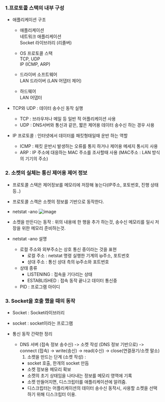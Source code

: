 ### 1.프로토콜 스택의 내부 구성

- 애플리케이션 구조 

  - 애플리케이션  
    네트워크 애플리케이션    
    Socket 라이브러리 (리졸버)      

  - OS
    프로토콜 스택  
    TCP, UDP  
      IP (ICMP, ARP)  

  - 드라이버 소프트웨어  
    LAN 드라이버 (LAN 어댑터 제어)  

  - 하드웨어  
    LAN 어댑터  
    

- TCP와 UDP : 데이터 송수신 동작 실행  
    - TCP : 브라우저나 메일 등 일반 적 어플리케이션 사용  
    - UDP : DNS서버와 통신과 같은, 짧은 제어용 데이터 송수신 하는 경우 사용  

- IP 프로토콜 : 인터넷에서 데이터를 패킷형태일때 운반 하는 역할  
    - ICMP : 패킷 운반시 발생하는 오류를 통지 하거나 제어용 메세지 통시지 사용
    - ARP : IP 주소에 대응하는 MAC 주소를 조사할때 사용
      (MAC주소 : LAN 방식의 기기의 주소)

### 2. 소켓의 실체는 통신 제어용 제어 정보

- 프로토콜 스택은 제어정보를 메모리에 저장해 놓는다(IP주소, 포토번호, 진행 상태 등..)  

- 프로토콜 스캑은 소켓의 정보를 기반으로 동작한다.

- netstat -ano
![image](https://user-images.githubusercontent.com/60064392/233994457-eb312d43-67e1-4af8-8655-fb75f8b8b9ee.png)  


- 소켓을 만든다는 동작 : 위의 내용에 한 행을 추가 하는것, 송수신 메모리를 일시 저장을 위한 메모리 준비하는것.  

- netstat -ano 설명  
  - 로컬 주소와 외부주소는 상호 통신 중이라는 것을 표현
    - 로컬 주소 : netstat 명령 실행한 기계의 ip주소, 포트번호
    - 상대 주소 : 통신 상대 측의 ip주소와 포트번호
  - 상태 종류  
    - LISTENING : 접속을 기다리는 상태
    - ESTABLISHED : 접속 동작 끝나고 데이터 통신중  
  - PID : 프로그램 아이디


### 3. Socket을 호출 했을 때의 동작

- Socket : Socket라이브러리  

- socket : socket이라는 프로그램  

- 통신 동작 간략한 정리  
  - DNS 서버 (접속 정보 송수신) -> 소켓 작성 (DNS 정보 기반으로) -> connect (접속) -> write(송신) -> read(수신) -> close(연결끊기/소켓 말소)  
    1. 소켓을 만드는 단계 (소켓 작성) :   
      - socket 호출, 한개의 socket 만듬  
      - 소켓 정보용 메모리 확보  
      - 소켓의 초기 상태임을 나타내는 정보를 메모리 영역에 기록  
      - 소켓 만들어지면, 디스크립터를 애플리케이션에 알려줌.
      - 디스크립터는 어플리케이션의 데이터 송수신 동작시, 사용할 소켓을 선택 하기 위해 디스크립터 이용.  
